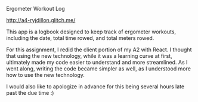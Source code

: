 Ergometer Workout Log

http://a4-ryjdillon.glitch.me/

This app is a logbook designed to keep track of ergometer workouts, including the date,
total time rowed, and total meters rowed.

For this assignment, I redid the client portion of my A2 with React. I thought
that using the new technology, while it was a learning curve at first, ultimately
made my code easier to understand and more streamlined. As I went along,
writing the code became simpler as well, as I understood more how to
use the new technology.

I would also like to apologize in advance for this being several hours late past the due time :)
